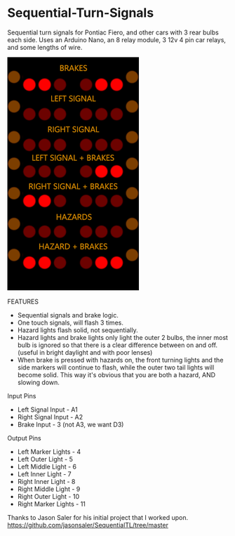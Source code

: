 # Sequential-Turn-Signals
Sequential turn signals for Pontiac Fiero, and other cars with 3 rear bulbs each side. Uses an Arduino Nano, an 8 relay module, 3 12v 4 pin car relays, and some lengths of wire.

![](https://github.com/Blitz54/Sequential-Turn-Signals/blob/main/Turn%20Signal%20Gif.gif)

FEATURES
- Sequential signals and brake logic.
- One touch signals, will flash 3 times.
- Hazard lights flash solid, not sequentially.
- Hazard lights and brake lights only light the outer 2 bulbs, the inner most bulb is ignored so that there is a clear difference between on and off. (useful in bright daylight and with poor lenses)
- When brake is pressed with hazards on, the front turning lights and the side markers will continue to flash, while the outer two tail lights will become solid. This way it's obvious that you are both a hazard, AND slowing down.

Input Pins
- Left Signal Input - A1
- Right Signal Input - A2
- Brake Input - 3 (not A3, we want D3)

Output Pins
- Left Marker Lights - 4
- Left Outer Light - 5
- Left Middle Light - 6
- Left Inner Light - 7
- Right Inner Light - 8
- Right Middle Light - 9
- Right Outer Light - 10
- Right Marker Lights - 11

Thanks to Jason Saler for his initial project that I worked upon.
https://github.com/jasonsaler/SequentialTL/tree/master
